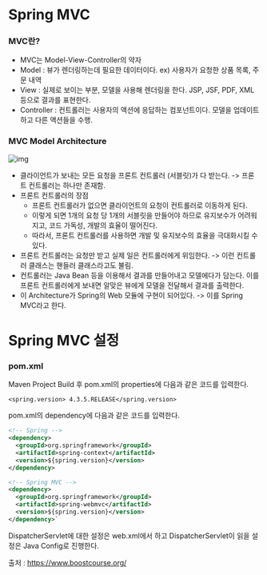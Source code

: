 # Spring MVC

### MVC란?

- MVC는 Model-View-Controller의 약자
- Model : 뷰가 렌더링하는데 필요한 데이터이다. ex) 사용자가 요청한 상품 목록, 주문 내역
- View : 실제로 보이는 부분, 모델을 사용해 렌더링을 한다. JSP, JSF, PDF, XML 등으로 결과를 표현한다.
- Controller : 컨트롤러는 사용자의 액션에 응답하는 컴포넌트이다. 모델을 업데이트하고 다른 액션들을 수행.



### MVC Model Architecture

![img](https://cphinf.pstatic.net/mooc/20180219_149/15190034013354diDI_PNG/3.png)

- 클라이언트가 보내는 모든 요청을 프론트 컨트롤러 (서블릿)가 다 받는다. -> 프론트 컨트롤러는 하나만 존재함.
- 프론트 컨트롤러의 장점 
  - 프론트 컨트롤러가 없으면 클라이언트의 요청이 컨트롤러로 이동하게 된다.
  - 이렇게 되면 1개의 요청 당 1개의 서블릿을 만들어야 하므로 유지보수가 어려워지고, 코드 가독성, 개발의 효율이 떨어진다.
  - 따라서, 프론트 컨트롤러를 사용하면 개발 및 유지보수의 효율을 극대화시킬 수 있다.
- 프론트 컨트롤러는 요청만 받고 실제 일은 컨트롤러에게 위임한다. -> 이런 컨트롤러 클래스는 핸들러 클래스라고도 불림.
- 컨트롤러는 Java Bean 등을 이용해서 결과를 만들어내고 모델에다가 담는다. 이를 프론트 컨트롤러에게 보내면 알맞은 뷰에게 모델을 전달해서 결과를 출력한다.
- 이 Architecture가 Spring의 Web 모듈에 구현이 되어있다. -> 이를 Spring MVC라고 한다.



# Spring MVC 설정

### pom.xml

Maven Project Build 후 pom.xml의 properties에 다음과 같은 코드를 입력한다.

`<spring.version> 4.3.5.RELEASE</spring.version>`

 pom.xml의 dependency에 다음과 같은 코드를 입력한다.

```xml
<!-- Spring -->
<dependency>
  <groupId>org.springframework</groupId>
  <artifactId>spring-context</artifactId>
  <version>${spring.version}</version>
</dependency>

<!-- Spring MVC -->
<dependency>
  <groupId>org.springframework</groupId>
  <artifactId>spring-webmvc</artifactId>
  <version>${spring.version}</version>
</dependency>`
```

DispatcherServlet에 대한 설정은 web.xml에서 하고 DispatcherServlet이 읽을 설정은 Java Config로 진행한다.



출처 : https://www.boostcourse.org/



